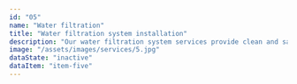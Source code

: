 ```yaml
---
id: "05"
name: "Water filtration"
title: "Water filtration system installation"
description: "Our water filtration system services provide clean and safe drinking water for your home or business, ensuring the health and safety of your family or customers."
image: "/assets/images/services/5.jpg"
dataState: "inactive"
dataItem: "item-five"
---
```

